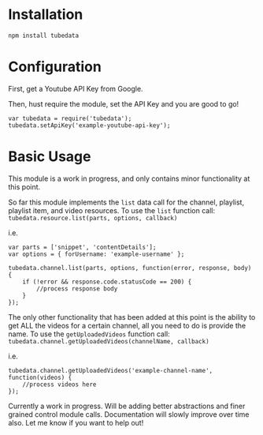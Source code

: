 # Installation

```
npm install tubedata
```

# Configuration

First, get a Youtube API Key from Google.

Then, hust require the module, set the API Key and you are good to go!

```
var tubedata = require('tubedata');
tubedata.setApiKey('example-youtube-api-key');
```

# Basic Usage

This module is a work in progress, and only contains minor functionality at this point.

So far this module implements the `list` data call for the channel, playlist, playlist item, and video resources. To use the `list` function call: `tubedata.resource.list(parts, options, callback)`

i.e.
```
var parts = ['snippet', 'contentDetails'];
var options = { forUsername: 'example-username' };

tubedata.channel.list(parts, options, function(error, response, body) {
	if (!error && response.code.statusCode == 200) {
		//process response body
	}
});
```

The only other functionality that has been added at this point is the ability to get ALL the videos for a certain channel, all you need to do is provide the name. To use the `getUploadedVideos` function call: `tubedata.channel.getUploadedVideos(channelName, callback)`

i.e.
```
tubedata.channel.getUploadedVideos('example-channel-name', function(videos) {
	//process videos here
});
```



Currently a work in progress. Will be adding better abstractions and finer grained control module calls. Documentation will slowly improve over time also. Let me know if you want to help out!
